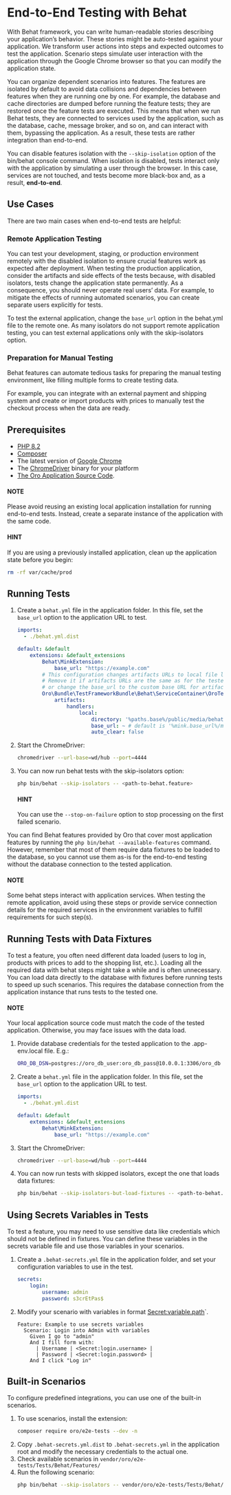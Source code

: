 # End-to-End Testing with Behat

With Behat framework, you can write human-readable stories describing your application’s behavior. These stories might be auto-tested against your application.
We transform user actions into steps and expected outcomes to test the application. Scenario steps simulate user interaction with the application through the Google Chrome browser so that you can modify the application state.

You can organize dependent scenarios into features. The features are isolated by default to avoid data collisions and dependencies between features when they are running one by one. For example, the database and cache directories are dumped before running the feature tests; they are restored once the feature tests are executed. This means that when we run Behat tests, they are connected to services used by the application, such as the database, cache, message broker, and so on, and can interact with them, bypassing the application. As a result, these tests are rather integration than end-to-end.

You can disable features isolation with the `--skip-isolation` option of the bin/behat console command. When isolation is disabled, tests interact only with the application by simulating a user through the browser. In this case, services are not touched, and tests become more black-box and, as a result, **end-to-end**.

## Use Cases

There are two main cases when end-to-end tests are helpful:

### Remote Application Testing

You can test your development, staging, or production environment remotely with the disabled isolation to ensure crucial features work as expected after deployment. When testing the production application, consider the artifacts and side effects of the tests because, with disabled isolators, tests change the application state permanently. As a consequence, you should never operate real users’ data. For example, to mitigate the effects of running automated scenarios, you can create separate users explicitly for tests.

To test the external application, change the `base_url` option in the behat.yml file to the remote one. As many isolators do not support remote application testing, you can test external applications only with the skip-isolators option.

### Preparation for Manual Testing

Behat features can automate tedious tasks for preparing the manual testing environment, like filling multiple forms to create testing data.

For example, you can integrate with an external payment and shipping system and create or import products with prices to manually test the checkout process when the data are ready.

## Prerequisites

- <a href="https://www.php.net/manual/en/install.php" target="_blank">PHP 8.2</a>
- <a href="https://getcomposer.org/" target="_blank">Composer</a>
- The latest version of <a href="https://www.google.com/chrome/" target="_blank">Google Chrome</a>
- The <a href="https://sites.google.com/chromium.org/driver/" target="_blank">ChromeDriver</a> binary for your platform
- [The Oro Application Source Code](../setup/get-source-files.md#installation-get-files).

#### NOTE
Please avoid reusing an existing local application installation for running end-to-end tests. Instead, create a separate instance of the application with the same code.

#### HINT
If you are using a previously installed application, clean up the application state before you begin:

```bash
rm -rf var/cache/prod
```

## Running Tests

1. Create a `behat.yml` file in the application folder. In this file, set the `base_url` option to the application URL to test.
   ```yaml
   imports:
     - ./behat.yml.dist

   default: &default
       extensions: &default_extensions
           Behat\MinkExtension:
               base_url: "https://example.com"
           # This configuration changes artifacts URLs to local file links.
           # Remove it if artifacts URLs are the same as for the tested application
           # or change the base_url to the custom base URL for artifacts.
           Oro\Bundle\TestFrameworkBundle\Behat\ServiceContainer\OroTestFrameworkExtension:
               artifacts:
                   handlers:
                       local:
                           directory: '%paths.base%/public/media/behat'
                           base_url: ~ # default is '%mink.base_url%/media/behat/'
                           auto_clear: false
   ```
2. Start the ChromeDriver:
   ```bash
   chromedriver --url-base=wd/hub --port=4444
   ```
3. You can now run behat tests with the skip-isolators option:
   ```bash
   php bin/behat --skip-isolators -- <path-to-behat.feature>
   ```

   #### HINT
   You can use the `--stop-on-failure` option to stop processing on the first failed scenario.

You can find Behat features provided by Oro that cover most application features by running the `php bin/behat --available-features` command. However, remember that most of them require data fixtures to be loaded to the database, so you cannot use them as-is for the end-to-end testing without the database connection to the tested application.

#### NOTE
Some behat steps interact with application services. When testing the remote application, avoid using these steps or provide service connection details for the required services in the environment variables to fulfill requirements for such step(s).

## Running Tests with Data Fixtures

To test a feature, you often need different data loaded (users to log in, products with prices to add to the shopping list, etc.). Loading all the required data with behat steps might take a while and is often unnecessary. You can load data directly to the database with fixtures before running tests to speed up such scenarios. This requires the database connection from the application instance that runs tests to the tested one.

#### NOTE
Your local application source code must match the code of the tested application. Otherwise, you may face issues with the data load.

1. Provide database credentials for the tested application to the .app-env.local file. E.g.:
   ```bash
   ORO_DB_DSN=postgres://oro_db_user:oro_db_pass@10.0.0.1:3306/oro_db
   ```
2. Create a `behat.yml` file in the application folder. In this file, set the `base_url` option to the application URL to test.
   ```yaml
   imports:
     - ./behat.yml.dist

   default: &default
       extensions: &default_extensions
           Behat\MinkExtension:
               base_url: "https://example.com"
   ```
3. Start the ChromeDriver:
   ```bash
   chromedriver --url-base=wd/hub --port=4444
   ```
4. You can now run tests with skipped isolators, except the one that loads data fixtures:
   ```bash
   php bin/behat --skip-isolators-but-load-fixtures -- <path-to-behat.feature>
   ```

<!-- Frontend -->

## Using Secrets Variables in Tests

To test a feature, you may need to use sensitive data like credentials which should not be defined in fixtures. You can define these variables in the secrets variable file and use those variables in your scenarios.

1. Create a `.behat-secrets.yml` file in the application folder, and set your configuration variables to use in the test.
   ```yaml
   secrets:
       login:
           username: admin
           password: s3crEtPas$
   ```
2. Modify your scenario with variables in format <Secret:variable.path>\`.
   ```gherkin
   Feature: Example to use secrets variables
     Scenario: Login into Admin with variables
       Given I go to "admin"
       And I fill form with:
         | Username | <Secret:login.username> |
         | Password | <Secret:login.password> |
       And I click "Log in"
   ```

## Built-in Scenarios

To configure predefined integrations, you can use one of the built-in scenarios.

1. To use scenarios, install the extension:
   ```bash
   composer require oro/e2e-tests --dev -n
   ```
2. Copy `.behat-secrets.yml.dist` to `.behat-secrets.yml` in the application root and modify the necessary credentials to the actual one.
3. Check available scenarios in `vendor/oro/e2e-tests/Tests/Behat/Features/`
4. Run the following scenario:
   ```bash
   php bin/behat --skip-isolators -- vendor/oro/e2e-tests/Tests/Behat/Features/create_mailchimp_integration.feature
   ```
